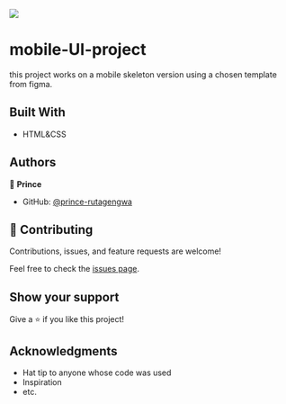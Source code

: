![](https://img.shields.io/badge/Microverse-blueviolet)

# mobile-UI-project

this project works on a mobile skeleton version using a chosen template from figma.


## Built With

- HTML&CSS



## Authors

👤 **Prince**

- GitHub: [@prince-rutagengwa](https://github.com/prince-rutagengwa)

## 🤝 Contributing

Contributions, issues, and feature requests are welcome!

Feel free to check the [issues page](../../issues/).

## Show your support

Give a ⭐️ if you like this project!

## Acknowledgments

- Hat tip to anyone whose code was used
- Inspiration
- etc.